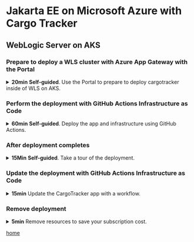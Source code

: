 # Jakarta EE on Microsoft Azure with Cargo Tracker

## WebLogic Server on AKS

### Prepare to deploy a WLS cluster with Azure App Gateway with the Portal

<details>
  <summary>
    <b>20min</b> <b>Self-guided</b>. Use the Portal to prepare to deploy cargotracker inside of WLS on AKS.
  </summary>
  
1. Visit the Portal [https://aka.ms/publicportal](https://aka.ms/publicportal).

1. In the search box, without pressing enter, type "weblogic" without the quotes.

1. In the section of suggested results labeled **Marketplace**, select **Oracle WebLogic Server on Azure Kubrenets Service**.

1. Select **Create**.

{% include new-resource-group.md %}

1. In **Region** enter `{{ site.data.var.region }}`.

1. Leave **Username for WebLogic Administrator** with the default value.

1. For **Password for WebLogic Administrator** and following password fields use `{{ site.data.var.workshopPassword }}`.

{% include add-uami.md %}

1. On **Optional Basic Configuration** select **No** and examine the options.  Note you can specify Java JVM options here.

1. Select **Yes** to close the **Optional Basic Configuration**.

1. Scroll down and note the hyperlinks in the **Report issues, get
   help, and share feedback** section.  The links will open in a new
   tab.  We especially encourage you to take the survey about Java EE
   usage.  this will help us create better Java EE on Azure offers.
   
1. Select **Next: Configure AKS cluster**.

1. Explore the options available, but do not select any of the following.
   
   1. [Azure Container Insights integration](https://aka.ms/wls-aks-container-insights)
   
   1. [Persist Volume integration]({{ site.data.var.docsMicrosoftCom }}/azure/aks/concepts-storage)

1. In **Image selection** leave the values at the defaults.

1. In **Username for Oracle Single Sign-On authentication** and the
   corresponding password field, use the values provided by the
   instructor in the Etherpad.
   
1. In **Is the specified SSO account associated with an active Oracle
   support contract?**, select **No**.
   
      **IMPORTANT** This offer really should only be used with an
      active Oracle support contract.  Without a support contract, you
      are running software that has not been patched against the
      latest security vulnerabilities, including the infamous
      Log4shell.  For complete details see the [Oracle documentation](https://aka.ms/wls-aks-ocr-doc).
      
      Thankfully, for this workshop, we are also deploying Azure App
      Gateway, and the offer sets up OWASP rules to protect against
      some of the vulnerabilities.
      
1. In the **Select desired combination of WebLogic...** drop down,
   leave the default, but explore the other available options.
   
1. In the **Java EE Application** section, ensure **Yes** is selected.

1. Select the **Browse** button.

1. In the **Storage accounts** browser, select the storage account
   created by the workflow you ran previously. It will be something
   like `wlsdsa19251229631`.
   
1. In the **Containers** section, select the storage container
   created by the workflow you ran previously. It will be something
   like `wlsdcon19251229631`.
   
1. In the **Container**, select **cargo-tracker.war**.  This also was
   generated by the workflow you ran previously.
   
1. Select **Select**.

1. Leave the remaining values at their defaults.

1. Select **Next: TLS/SSL configuration**.

1. This tab lets you configure end-to-end TLS connections.  Explore the values, but leave it set at **No**.

1. Select **Next: Networking**.

1. Leave **Standard Load Balancer service** at **No**, but feel free
   to explore the documentation link.
   
1. In **Application Gateway Ingress Controller** select **Yes**.

1. The offer provides several ways to upload the certificates
   necessary to enable App Gateway integration.  Select **Generate a
   self-signed front-end certificate**.
   
1. For **Service Principal** refer to the output from the `setup.sh`
   script you ran at the beginning of the workshop.  Find the value
   for `SERVICE_PRINCIPAL`.  Copy it to the clipboard.  Be extremely
   careful to get the whole value.
   
1. To verify you have it all, you can enter the following command in
   the Cloud Shell.
   
      `echo <paste> | base64 -d` and press enter.
      
      If you see valid JSON, you have captured the entire base64
      string to the clipboard.  Save the decoded value in your text
      file, in case you need it later.
   
1. Paste this value into the **Service Principal** and **Confirm password** fields.

1. Ensure **Enable cookie based affinity** is checked.

1. Leave the remaining values at their defaults.

1. Select **Next: DNS configuration**.

1. This tab lets you connect a DNS zone to your WLS on AKS.  Explore
   the values, but leave it set at **No**.
   
1. Select **Next: Database**.

1. For **Connect to database?** select **Yes**.

1. For the **Choose database type** select **Azure Database for PostgreSQL**.

1. For **JNDI name** enter `jdbc/CargoTrackerDB`.

1. For **Datasource Connection String** enter `jdbc:postgresql://<dbName>.postgres.database.azure.com:5432/postgres`, where `<dbName>` is the value you captured above for database name.  This will be something like `wlsdb19251229631`.

1. For **Global transactions protocol** Select **EmulateTwoPhaseCommit**.

1. For **Database username** enter `weblogic`.  This value was set as a secret in `setup.sh`.

1. For **Database Password** enter `Secret123!`.  This value was set as a secret in `setup.sh`.  Make sure to get the exclamation point.

1. Select **Next: Review + create**.

1. **DO NOT Select Create**. At this point, we will use a GitHub
Actions workflow to do the same thing that would happen if you
deployed the offer as you have configured it here.


</details>

### Perform the deployment with GitHub Actions Infrastructure as Code

<details>
  <summary>
    <b>60min</b> <b>Self-guided</b>. Deploy the app and infrastructure using GitHub Actions.
  </summary>

1. Visit your fork of [https://github.com/{{ site.data.var.repoOwner }}/{{ site.data.var.repoPath }}](https://github.com/{{ site.data.var.repoOwner }}/{{ site.data.var.repoPath }}).

1. Select **Actions**.

1. Select **Setup WLS on AKS**.

1. Select **Run workflow**.

1. <a name="wls-aks-pipeline-values">Use the the same values</a> you [captured previously](#liberty-aks-pipeline-values).
   
1. Select **Run workflow**.

1.  Instructor will walk you through
    `.github/workflows/setupWlsAks.yml`, which you have in your
    repo.  Briefly, this workflow uses the repository secrets you
    created earlier to do the following.
    
      1. Use the 
         [Bicep]({{ site.data.var.docsMicrosoftCom }}/azure/azure-resource-manager/bicep/overview?tabs=Bicep)
         infrastructure as code that stands behind the Portal offer from the preceding section to build an ARM template.
         
      1. Build up parameters that happen to represent the values you
         previously filled out in the Portal.
      
      1. Build cargotracker and upload it to storage. Strictly
         speaking, this step is not necessary since the storage
         account already has the cargotracker war.
         
      1. Deploy the offer.  This eventually invokes the [Azure support
         in WebLogic Kubernetes Operator](https://aka.ms/wls-aks-docs).

</details>

### After deployment completes

<details>
  <summary>
    <b>15Min</b> <b>Self-guided</b>. Take a tour of the deployment.
  </summary>
  
**Note** The resource group name will be prefixed by **wlsd-aks**.
  
{% include find-resource-groups.md %}

{% include find-outputs.md %}

1. **Self-guided**. Examine the outputs.

   1. Execute **shellCmdtoConnectAks** to connect to the cluster in the Cloud Shell.
   
   1. Take note of the name of the value of the `--resource-group`
      option to the command.  You will need this later.  This really
      should be in the outputs.  [You are welcome to fix
      this](https://github.com/oracle/weblogic-azure/issues/123).
      
   1. Execute **shellCmdtoOutputWlsDomainYaml** to output a YAML
      description of the WebLogic domain to the file `domain.yml`.
      
      Examine the `domain.yml` file with help from the [Oracle
      documentation](https://oracle.github.io/weblogic-kubernetes-operator/userguide/managing-domains/domain-resource/#domain-spec-elements).
      This is actually a Kubernetes Custom Resource Definition (CRD).
      The complete reference of this CRD is generated live by Oracle.
      See the [reference documentation for complete
      details](https://github.com/oracle/weblogic-kubernetes-operator/blob/main/documentation/domains/Domain.md).
      For complete documentation about CRD, see the [Kubernetes
      site](https://kubernetes.io/docs/concepts/extend-kubernetes/api-extension/custom-resources/).
      
   1. Execute **shellCmdtoOutputWlsVersionsandPatches** to output a text description of the runtime to a file `version.info`.

   {{ site.data.var.servletBoast }}

   1. Obtain the URL of the cargotracker by looking at the value of
      the output **clusterExternalUrl**.
      
#### Exercise the Cargo Tracker app

The Cargo Tracker main URL is the **clusterExternalUrl** obtained in
the preceding step, followed by `/cargo-tracker/`.

{% include exercise-cargotracker.md %}


</details>

### Update the deployment with GitHub Actions Infrastructure as Code

<details>
  <summary>
    <b>15min</b> Update the CargoTracker app with a workflow.
  </summary>
  
1. Visit the Cargo Tracker main URL.

1. Take note of the version number at the bottom of the page.  It
   should be something like **2.1-SNAPSHOT 2022-03-02 23:08:32**.

1. Visit your fork of [https://github.com/{{ site.data.var.repoOwner }}/{{ site.data.var.repoPath }}](https://github.com/{{ site.data.var.repoOwner }}/{{ site.data.var.repoPath }}).

1. Select **Actions**.

1. Select **Update Cargo Tracker to WLS on AKS**.

1. Select **Run workflow**.

1. Use the correct **region**.

1. Leave **weblogic image path** at the default value.

1. For **Specify resource group of aks cluster** use the value you
   captured in the preceding step.
   
1. For storage account and container, use the values [gathered
   above](#wls-aks-pipeline-values).
   
1. For the ACR related parameters, use the following steps to get them
   directly from the deployed ACR.
   
   1. In a new portal tab, find the resource group containing the AKS cluster.
   
   1. In the navigation pane for the resource group, select
      **Overview**.
      
   1. In the **Settings** section, select **Access keys**.
   
   1. Save aside the **Login server**. This value is the **Specify ACR
      server of uploading image** in the workflow.
      
   1. Save aside the **Registry name**. This value is the **Specify
      ACR server user name** in the workflow.
      
   1. Save aside the **Password**.  This value is the
      **AZURE_ACR_PASSWORD** GitHub Actions repository secret.
      
   1. In the Cloud Shell, type `gh --repo <your github name>/{{ site.data.var.repoPath }} secret set
      AZURE_ACR_PASSWORD -b` and paste the saved value.
      **Ensure there is no space after `-b`**.  Press enter.
      
      * You should see **✓ Set secret AZURE_ACR_PASSWORD for your github name/{{ site.data.var.repoPath }}**.

   1. Leave the remaining values at their defaults.
   
   1. Select **Run workflow**.

</details>

### Remove deployment

<details>
  <summary>
    <b>5min</b> Remove resources to save your subscription cost.
  </summary>

You must remove the deployment to avoid consuming more Azure resources
than your pass allows.

1. In Cloud Shell, enter `az aks delete --no-wait --name <your cluster name> --resource-group <your resource group>`.

1. In the Portal, find `<your resource group>` and select **Delete resource group**.

1. Copy past the name of the resource group and select **Delete**.

</details>



[home](../)
